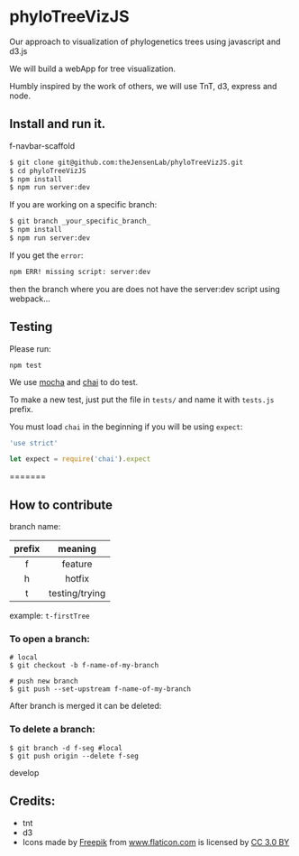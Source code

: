 # phyloTreeVizJS
Our approach to visualization of phylogenetics trees using javascript and d3.js

We will build a webApp for tree visualization.

Humbly inspired by the work of others, we will use TnT, d3, express and node.

## Install and run it.

f-navbar-scaffold
```bash
$ git clone git@github.com:theJensenLab/phyloTreeVizJS.git
$ cd phyloTreeVizJS
$ npm install
$ npm run server:dev
```

If you are working on a specific branch:

```bash
$ git branch _your_specific_branch_
$ npm install
$ npm run server:dev
```

If you get the `error`:

```bash
npm ERR! missing script: server:dev
```

then the branch where you are does not have the server:dev script using webpack...

## Testing

Please run:
```
npm test
```

We use [mocha](mochajs.org) and [chai](chaijs.com) to do test.

To make a new test, just put the file in `tests/` and name it with `tests.js` prefix.

You must load `chai` in the beginning if you will be using `expect`:

```js
'use strict'

let expect = require('chai').expect
```


=======
## How to contribute

branch name:

|prefix| meaning |
|:--:|:--:|
|f | feature |
|h | hotfix |
|t | testing/trying |

example:
`t-firstTree`

### To open a branch:
```
# local
$ git checkout -b f-name-of-my-branch

# push new branch
$ git push --set-upstream f-name-of-my-branch

```


After branch is merged it can be deleted:

### To delete a branch:
```
$ git branch -d f-seg #local
$ git push origin --delete f-seg
```


develop

## Credits:

- tnt
- d3
- Icons made by <a href="http://www.freepik.com" title="Freepik">Freepik</a> from <a href="http://www.flaticon.com" title="Flaticon">www.flaticon.com</a> is licensed by <a href="http://creativecommons.org/licenses/by/3.0/" title="Creative Commons BY 3.0" target="_blank">CC 3.0 BY</a></div> 
